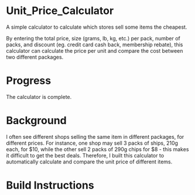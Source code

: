 # Unit_Price_Calculator

A simple calculator to calculate which stores sell some items the cheapest.

By entering the total price, size (grams, lb, kg, etc.) per pack, number of packs, and discount (eg. credit card cash back, membership rebate), this calculator can calculate the price per unit and compare the cost between two different packages.

# Progress
The calculator is complete.

# Background
I often see different shops selling the same item in different packages, for different prices. For instance, one shop may sell 3 packs of ships, 210g each, for $10, while the other sell 2 packs of 290g chips for $8 - this makes it difficult to get the best deals.
Therefore, I built this calculator to automatically calculate and compare the unit price of different items.

# Build Instructions
